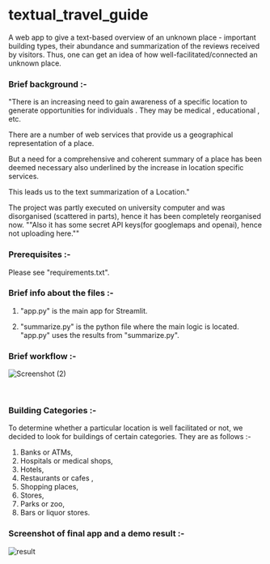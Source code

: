 # textual_travel_guide
A web app to give a text-based overview of an unknown place - important building types, their abundance and summarization of the reviews received by visitors. Thus, one can get an idea of how well-facilitated/connected an unknown place. 


### Brief background :-


"There is an increasing need to gain awareness of a specific location to generate opportunities for individuals . They may be medical , educational , etc.​

There are a number of web services that provide us a geographical representation of a place. ​

But a need for a comprehensive and coherent summary of a place has been deemed necessary also underlined by the increase in location specific services. ​

This leads us to the text summarization of a Location.​"

The project was partly executed on university computer and was disorganised (scattered in parts), hence it has been completely reorganised now.
""Also it has some secret API keys(for googlemaps and openai), hence not uploading here.""


### Prerequisites :-
Please see "requirements.txt".


### Brief info about the files :-
  1. "app.py" is the main app for Streamlit.

  2. "summarize.py" is the python file where the main logic is located. "app.py" uses the results from "summarize.py".


### Brief workflow :-
![Screenshot (2)](https://github.com/DebarghyaDey/textual_travel_guide/assets/64305801/e3a7e458-2302-4614-8dcb-2018b94d8875)

​
### Building Categories ​:-
To determine whether a particular location is well facilitated or not, we decided to look for buildings of certain categories.​
They are as follows :-​
1. Banks or ATMs,
2. Hospitals or medical shops,
3. Hotels​,
4. Restaurants or cafes ​,
5. Shopping places,
6. Stores​,
7. Parks or zoo​,
8. Bars or liquor stores.​


### Screenshot of final app and a demo result :-
![result](https://github.com/DebarghyaDey/textual_travel_guide/assets/64305801/feaf5270-da66-4553-abef-96f3c0717cc4)

      ​

 ​





 ​




